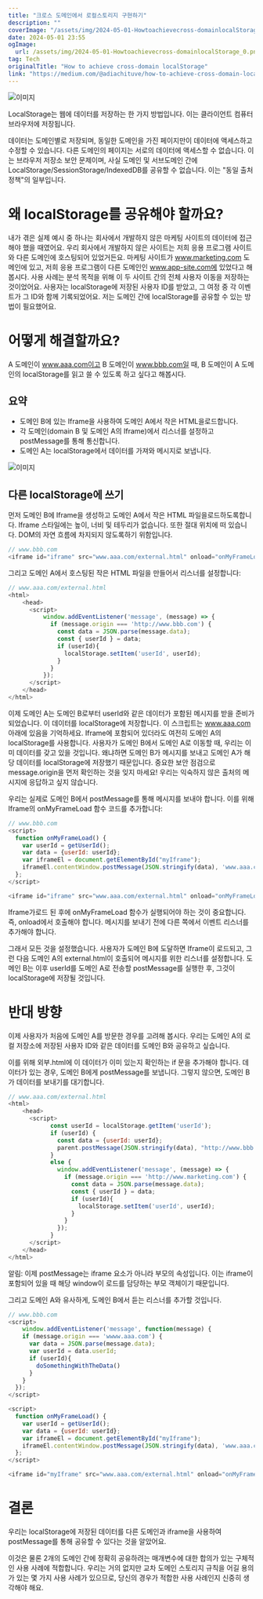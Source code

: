 ```yaml
---
title: "크로스 도메인에서 로컬스토리지 구현하기"
description: ""
coverImage: "/assets/img/2024-05-01-Howtoachievecross-domainlocalStorage_0.png"
date: 2024-05-01 23:55
ogImage: 
  url: /assets/img/2024-05-01-Howtoachievecross-domainlocalStorage_0.png
tag: Tech
originalTitle: "How to achieve cross-domain localStorage"
link: "https://medium.com/@adiachituve/how-to-achieve-cross-domain-localstorage-790a657ec36f"
---
```




![이미지](/assets/img/2024-05-01-Howtoachievecross-domainlocalStorage_0.png)

LocalStorage는 웹에 데이터를 저장하는 한 가지 방법입니다. 이는 클라이언트 컴퓨터 브라우저에 저장됩니다.

데이터는 도메인별로 저장되며, 동일한 도메인을 가진 페이지만이 데이터에 액세스하고 수정할 수 있습니다. 다른 도메인의 페이지는 서로의 데이터에 액세스할 수 없습니다. 이는 브라우저 저장소 보안 문제이며, 사실 도메인 및 서브도메인 간에 LocalStorage/SessionStorage/IndexedDB를 공유할 수 없습니다. 이는 "동일 출처 정책"의 일부입니다.

# 왜 localStorage를 공유해야 할까요?

<div class="content-ad"></div>

내가 겪은 실제 예시 중 하나는 회사에서 개발하지 않은 마케팅 사이트의 데이터에 접근해야 했을 때였어요. 우리 회사에서 개발하지 않은 사이트는 저희 응용 프로그램 사이트와 다른 도메인에 호스팅되어 있었거든요.
마케팅 사이트가 www.marketing.com 도메인에 있고, 저희 응용 프로그램이 다른 도메인인 www.app-site.com에 있었다고 해봅시다. 사용 사례는 분석 목적을 위해 이 두 사이트 간의 전체 사용자 이동을 저장하는 것이었어요. 사용자는 localStorage에 저장된 사용자 ID를 받았고, 그 여정 중 각 이벤트가 그 ID와 함께 기록되었어요. 저는 도메인 간에 localStorage를 공유할 수 있는 방법이 필요했어요.

# 어떻게 해결할까요?

A 도메인이 www.aaa.com이고 B 도메인이 www.bbb.com일 때, B 도메인이 A 도메인의 localStorage를 읽고 쓸 수 있도록 하고 싶다고 해봅시다.

## 요약

<div class="content-ad"></div>

- 도메인 B에 있는 Iframe을 사용하여 도메인 A에서 작은 HTML을로드합니다.
- 각 도메인(domain B 및 도메인 A의 Iframe)에서 리스너를 설정하고 postMessage를 통해 통신합니다.
- 도메인 A는 localStorage에서 데이터를 가져와 메시지로 보냅니다.

![이미지](/assets/img/2024-05-01-Howtoachievecross-domainlocalStorage_1.png)

## 다른 localStorage에 쓰기

먼저 도메인 B에 Iframe을 생성하고 도메인 A에서 작은 HTML 파일을로드하도록합니다. Iframe 스타일에는 높이, 너비 및 테두리가 없습니다. 또한 절대 위치에 떠 있습니다. DOM의 자연 흐름에 차지되지 않도록하기 위함입니다.

<div class="content-ad"></div>

```js
// www.bbb.com
<iframe id="iframe" src="www.aaa.com/external.html" onload="onMyFrameLoad()"  style="width:0;height:0;border:none;position:absolute;"></iframe>
```

그리고 도메인 A에서 호스팅된 작은 HTML 파일을 만들어서 리스너를 설정합니다:
```js
// www.aaa.com/external.html
<html>
    <head>
      <script>
          window.addEventListener('message', (message) => {
            if (message.origin === 'http://www.bbb.com') {
              const data = JSON.parse(message.data);
              const { userId } = data;
              if (userId){
                localStorage.setItem('userId', userId);
              }
            }
          });
      </script>
    </head>
</html>
```

이제 도메인 A는 도메인 B로부터 userId와 같은 데이터가 포함된 메시지를 받을 준비가 되었습니다. 이 데이터를 localStorage에 저장합니다. 이 스크립트는 www.aaa.com 아래에 있음을 기억하세요. Iframe에 포함되어 있더라도 여전히 도메인 A의 localStorage를 사용합니다. 사용자가 도메인 B에서 도메인 A로 이동할 때, 우리는 이미 데이터를 갖고 있을 것입니다. 왜냐하면 도메인 B가 메시지를 보내고 도메인 A가 해당 데이터를 localStorage에 저장했기 때문입니다. 중요한 보안 점검으로 message.origin을 먼저 확인하는 것을 잊지 마세요! 우리는 익숙하지 않은 출처의 메시지에 응답하고 싶지 않습니다.


<div class="content-ad"></div>

우리는 실제로 도메인 B에서 postMessage를 통해 메시지를 보내야 합니다. 이를 위해 Iframe의 onMyFrameLoad 함수 코드를 추가합니다:

```js
// www.bbb.com
<script>
  function onMyFrameLoad() {
    var userId = getUserId();
    var data = {userId: userId};
    var iframeEl = document.getElementById("myIframe");
    iframeEl.contentWindow.postMessage(JSON.stringify(data), 'www.aaa.com');
  };
</script>

<iframe id="iframe" src="www.aaa.com/external.html" onload="onMyFrameLoad()"  style="width:0;height:0;border:none;position:absolute;"></iframe>
```

Iframe가로드 된 후에 onMyFrameLoad 함수가 실행되어야 하는 것이 중요합니다. 즉, onload에서 호출해야 합니다. 메시지를 보내기 전에 다른 쪽에서 이벤트 리스너를 추가해야 합니다.

그래서 모든 것을 설정했습니다. 사용자가 도메인 B에 도달하면 Iframe이 로드되고, 그런 다음 도메인 A의 external.html이 호출되어 메시지를 위한 리스너를 설정합니다. 도메인 B는 이후 userId를 도메인 A로 전송할 postMessage를 실행한 후, 그것이 localStorage에 저장될 것입니다.

<div class="content-ad"></div>

# 반대 방향

이제 사용자가 처음에 도메인 A를 방문한 경우를 고려해 봅시다. 우리는 도메인 A의 로컬 저장소에 저장된 사용자 ID와 같은 데이터를 도메인 B와 공유하고 싶습니다.

이를 위해 외부.html에 이 데이터가 이미 있는지 확인하는 if 문을 추가해야 합니다. 데이터가 있는 경우, 도메인 B에게 postMessage를 보냅니다. 그렇지 않으면, 도메인 B가 데이터를 보내기를 대기합니다.

```js
// www.aaa.com/external.html
<html>
    <head>
      <script>
            const userId = localStorage.getItem('userId');
            if (userId) {
              const data = {userId: userId};
              parent.postMessage(JSON.stringify(data), "http://www.bbb.com")
            }
            else {
              window.addEventListener('message', (message) => {
                if (message.origin === 'http://www.marketing.com') {
                  const data = JSON.parse(message.data);
                  const { userId } = data;
                  if (userId){
                    localStorage.setItem('userId', userId);
                  }
                }
              });       
            }  
      </script>
    </head>
</html>
```

<div class="content-ad"></div>

알림: 이제 postMessage는 iframe 요소가 아니라 부모의 속성입니다. 이는 iframe이 포함되어 있을 때 해당 window이 로드를 담당하는 부모 객체이기 때문입니다.

그리고 도메인 A와 유사하게, 도메인 B에서 듣는 리스너를 추가할 것입니다.

```js
// www.bbb.com
<script> 
    window.addEventListener('message', function(message) {
    if (message.origin === 'wwww.aaa.com') {
      var data = JSON.parse(message.data);
      var userId = data.userId;
      if (userId){
        doSomethingWithTheData()
      }
    }
  });
</script>

<script>
  function onMyFrameLoad() {
    var userId = getUserId();
    var data = {userId: userId};
    var iframeEl = document.getElementById("myIframe");
    iframeEl.contentWindow.postMessage(JSON.stringify(data), 'www.aaa.com');
  };
</script>

<iframe id="myIframe" src="www.aaa.com/external.html" onload="onMyFrameLoad()"  style="width:0;height:0;border:none;position:absolute;"></iframe>
```

# 결론

<div class="content-ad"></div>

우리는 localStorage에 저장된 데이터를 다른 도메인과 iframe을 사용하여 postMessage를 통해 공유할 수 있다는 것을 알았어요.

이것은 물론 2개의 도메인 간에 정확히 공유하려는 매개변수에 대한 합의가 있는 구체적인 사용 사례에 적합합니다. 우리는 거의 없지만 교차 도메인 스토리지 규칙을 어길 용의가 있는 몇 가지 사용 사례가 있으므로, 당신의 경우가 적합한 사용 사례인지 신중히 생각해야 해요.